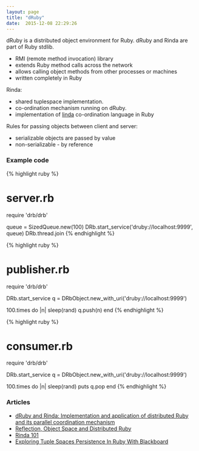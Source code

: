 ```yaml
---
layout: page
title: "dRuby"
date:  2015-12-08 22:29:26
---
```


dRuby is a distributed object environment for Ruby.
dRuby and Rinda are part of Ruby stdlib.

* RMI (remote method invocation) library
* extends Ruby method calls across the network
* allows calling object methods from other processes or machines
* written completely in Ruby

Rinda:

* shared tuplespace implementation.  
* co-ordination mechanism running on dRuby.
* implementation of [linda](https://en.wikipedia.org/wiki/Linda_(coordination_language))
  co-ordination language in Ruby

Rules for passing objects between client and server:

* serializable objects are passed by value
* non-serializable - by reference

### Example code

{% highlight ruby %}
# server.rb
require 'drb/drb'

queue = SizedQueue.new(100)
DRb.start_service('druby://localhost:9999', queue)
DRb.thread.join
{% endhighlight %}


{% highlight ruby %}
# publisher.rb
require 'drb/drb'

DRb.start_service
q = DRbObject.new_with_uri('druby://localhost:9999')

100.times do |n|
  sleep(rand)
  q.push(n)
end
{% endhighlight %}

{% highlight ruby %}
# consumer.rb
require 'drb/drb'

DRb.start_service
q = DRbObject.new_with_uri('druby://localhost:9999')

100.times do |n|
  sleep(rand)
  puts q.pop
end
{% endhighlight %}


### Articles

* [dRuby and Rinda: Implementation and application of distributed Ruby and its parallel coordination mechanism](http://www.druby.org/imaco_doc/ijpp_text_en.html)
* [Reflection, Object Space and Distributed Ruby](http://ruby-doc.com/docs/ProgrammingRuby/html/ospace.html)
* [Rinda 101](https://blog.8thlight.com/jim-suchy/2008/02/11/rinda-101.html)
* [Exploring Tuple Spaces Persistence In Ruby With Blackboard](http://www.infoq.com/news/2009/07/tuple-space-blackboard)
